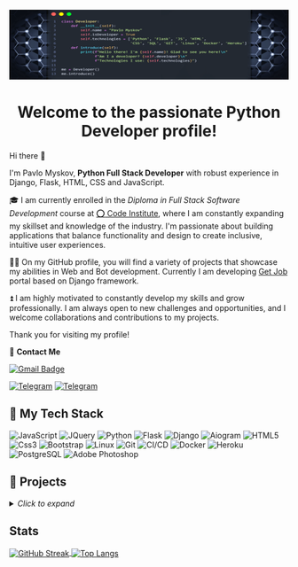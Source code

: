 ![Introduce by Python Class](images/introduce.png)

<h1 align="center">Welcome to the passionate Python Developer profile!</h1>

Hi there 👋

I'm Pavlo Myskov, **Python Full Stack Developer** with robust experience in Django, Flask, HTML, CSS and JavaScript.

:mortar_board: I am currently enrolled in the _Diploma in Full Stack Software Development_ course at [:o: Code Institute](https://codeinstitute.net), where I am constantly expanding my skillset and knowledge of the industry. I'm passionate about building applications that balance functionality and design to create inclusive, intuitive user experiences.

👨‍💻 On my GitHub profile, you will find a variety of projects that showcase my abilities in Web and Bot development. Currently I am developing [Get Job](https://github.com/FlashDrag/get-job) portal based on Django framework.

:arrow_double_up: I am highly motivated to constantly develop my skills and grow professionally. I am always open to new challenges and opportunities, and I welcome collaborations and contributions to my projects.

Thank you for visiting my profile!

:incoming_envelope: **Contact Me**

[![Gmail Badge](https://img.shields.io/badge/-flashdrag@gmail.com-333333?style=for-the-badge&logo=Gmail&logoColor=white&style=plastic&logoWidth=20&labelColor=c14438&link=mailto:flashdrag@gmail.com)](mailto:flashdrag@gmail.com)

[<img src='https://img.shields.io/badge/Telegram-333333?style=for-the-badge&logo=telegram&logoColor=white&style=plastic&logoWidth=20&labelColor=2CA5E0' alt='Telegram'>](https://t.me/flashdrag) [<img src='https://img.shields.io/badge/LinkedIn-333333?style=for-the-badge&logo=linkedin&logoColor=white&style=plastic&logoWidth=20&labelColor=0077B5' alt='Telegram'>](https://www.linkedin.com/in/pavlo-myskov)

<!--
Badges4 for README.md
https://github.com/alexandresanlim/Badges4-README.md-Profile#-education-
https://shields.io/

Badge Template
![](https://img.shields.io/badge/...-222222?style=for-the-badge&logo=...&logoColor=white&logoWidth=20&labelColor=...)

Telegram-222222 - text and color of the full badge
style=for-the-badge - style of the badge; also available: plastic, flat, flat-square
logo=Gmail - logo of the badge; for example: Gmail, Telegram, LinkedIn, etc.
logoColor=white - color of the logo, if available
logoWidth=20 - width of the logo
labelColor=... - color of the label;

Complete list of github markdown emoji markup
https://gist.github.com/rxaviers/7360908
-->

## 💎 My Tech Stack
![JavaScript](https://img.shields.io/badge/JavaScript-222222?&style=for-the-badge&logo=javascript&logoColor=white&style=plastic&logoWidth=20&labelColor=c2bc15)
![JQuery](https://img.shields.io/badge/JQuery-222222?style=for-the-badge&logo=jquery&logoColor=white&style=plastic&logoWidth=20&labelColor=0769AD)
![Python](https://img.shields.io/badge/Python-222222?style=for-the-badge&logo=python&logoColor=white&style=plastic&logoWidth=20&labelColor=366E9C)
![Flask](https://img.shields.io/badge/Flask-222222?style=for-the-badge&logo=flask&logoColor=white&style=plastic&logoWidth=20&labelColor=000)
![Django](https://img.shields.io/badge/Django-222222?style=for-the-badge&logo=django&logoColor=white&style=plastic&logoWidth=20&labelColor=092E20)
![Aiogram](https://img.shields.io/badge/Aiogram-222222?style=for-the-badge&logo=telegram&logoColor=white&style=plastic&labelColor=blue)
![HTML5](https://img.shields.io/badge/HTML5-222222?style=for-the-badge&logo=html5&logoColor=white&style=plastic&logoWidth=20&labelColor=E34F26)
![Css3](https://img.shields.io/badge/CSS3-222222?style=for-the-badge&logo=css3&logoColor=white&style=plastic&logoWidth=20&labelColor=1572B6)
![Bootstrap](https://img.shields.io/badge/Bootstrap-222222?style=for-the-badge&logo=bootstrap&logoColor=white&style=plastic&logoWidth=20&labelColor=7952B3)
![Linux](https://img.shields.io/badge/Linux-222222?style=for-the-badge&logo=linux&logoColor=000&style=plastic&logoWidth=20&labelColor=FCC624)
![Git](https://img.shields.io/badge/Git-222222?style=for-the-badge&logo=git&logoColor=white&style=plastic&logoWidth=20&labelColor=F05032)
![CI/CD](https://img.shields.io/badge/CI/CD-222222?style=for-the-badge&logo=github-actions&logoColor=white&style=plastic&logoWidth=20&labelColor=2088FF)
![Docker](https://img.shields.io/badge/Docker-222222?style=for-the-badge&logo=docker&logoColor=white&style=plastic&logoWidth=20&labelColor=2496ED)
![Heroku](https://img.shields.io/badge/Heroku-222222?style=for-the-badge&logo=heroku&logoColor=white&style=plastic&logoWidth=20&labelColor=430098)
![PostgreSQL](https://img.shields.io/badge/PostgreSQL-222222?style=for-the-badge&logo=postgresql&logoColor=white&style=plastic&logoWidth=20&labelColor=336791)
![Adobe Photoshop](https://img.shields.io/badge/Adobe%20Photoshop-222222?style=for-the-badge&logo=Adobe%20Photoshop&logoColor=white&style=plastic&logoWidth=20&labelColor=31A8FF)

## 💼 Projects
<details>
<summary><em>Click to expand</em></summary>
</details>

<!--
GitHub Readme Stats Cards
https://github.com/anuraghazra/github-readme-stats

Github Readme Streak Stats
https://github.com/DenverCoder1/github-readme-streak-stats
-->

## Stats
<p>
    <a href="https://git.io/streak-stats">
      <img align="center"  src="http://github-readme-streak-stats.herokuapp.com?user=FlashDrag&theme=default&date_format=j%20M%5B%20Y%5D&background=F7F7F7&border=E4E2E2&ring=E5A585&fire=E5A585&currStreakLabel=E5A585" alt="GitHub Streak" />
    </a>
    <a href="https://github.com/FlashDrag/github-readme-stats">
      <img align="center" src="https://github-readme-stats.vercel.app/api/top-langs/?username=FlashDrag&layout=compact&theme=swift" alt="Top Langs" />
    </a>
</p>

<p align="center">

</p>
